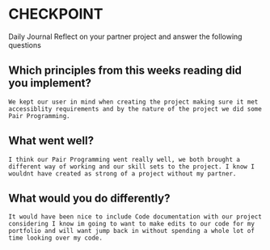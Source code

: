 # CHECKPOINT

Daily Journal
Reflect on your partner project and answer the following questions
## Which principles from this weeks reading did you implement?
```
We kept our user in mind when creating the project making sure it met accessiblity requirements and by the nature of the project we did some Pair Programming. 
```
## What went well?
```
I think our Pair Programming went really well, we both brought a different way of working and our skill sets to the project. I know I wouldnt have created as strong of a project without my partner. 
```
## What would you do differently?
```
It would have been nice to include Code documentation with our project considering I know im going to want to make edits to our code for my portfolio and will want jump back in without spending a whole lot of time looking over my code. 
```